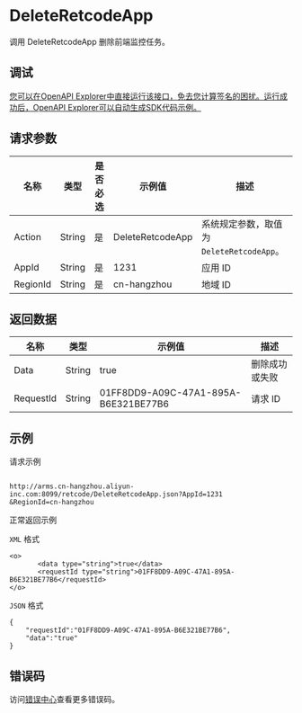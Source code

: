 # DeleteRetcodeApp

调用 DeleteRetcodeApp 删除前端监控任务。

## 调试

[您可以在OpenAPI Explorer中直接运行该接口，免去您计算签名的困扰。运行成功后，OpenAPI Explorer可以自动生成SDK代码示例。](https://api.aliyun.com/#product=ARMS&api=DeleteRetcodeApp&type=RPC&version=2019-08-08)

## 请求参数

|名称|类型|是否必选|示例值|描述|
|--|--|----|---|--|
|Action|String|是|DeleteRetcodeApp|系统规定参数，取值为 `DeleteRetcodeApp`。 |
|AppId|String|是|1231|应用 ID |
|RegionId|String|是|cn-hangzhou|地域 ID |

## 返回数据

|名称|类型|示例值|描述|
|--|--|---|--|
|Data|String|true|删除成功或失败 |
|RequestId|String|01FF8DD9-A09C-47A1-895A-B6E321BE77B6|请求 ID |

## 示例

请求示例

```

http://arms.cn-hangzhou.aliyun-inc.com:8099/retcode/DeleteRetcodeApp.json?AppId=1231
&RegionId=cn-hangzhou

```

正常返回示例

`XML` 格式

```
<o>
       <data type="string">true</data>
       <requestId type="string">01FF8DD9-A09C-47A1-895A-B6E321BE77B6</requestId>
</o>
```

`JSON` 格式

```
{
	"requestId":"01FF8DD9-A09C-47A1-895A-B6E321BE77B6",
	"data":"true"
}
```

## 错误码

访问[错误中心](https://error-center.aliyun.com/status/product/ARMS)查看更多错误码。

